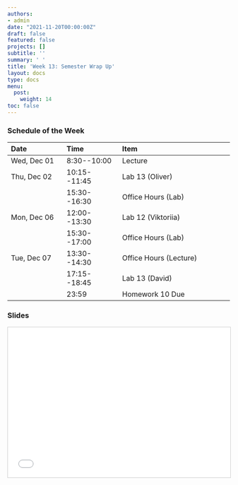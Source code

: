 ```yaml
---
authors:
- admin
date: "2021-11-20T00:00:00Z"
draft: false
featured: false
projects: []
subtitle: ''
summary: ' '
title: 'Week 13: Semester Wrap Up'
layout: docs
type: docs
menu:
  post:
    weight: 14
toc: false
---
```




### Schedule of the Week 

| <div style="width:110px;text-align:left">Date</div> | <div style="width:110px;text-align:left">Time</div> | <div style="width:240px;text-align:left">Item</div> | <div style="width:110px;text-align:left">Room</div> |<div style="width:110px;text-align:center">Material</div> |
|:------------|:-------------|:-------------------|:------------|:----:|
| Wed, Dec 01 | 8:30--10:00  | Lecture            | A5, 6 B144  | [<i class="far fa-file-pdf fa-lg"></i>](QM_lecture13_handout.pdf) |
| Thu, Dec 02 | 10:15--11:45 | Lab 13 (Oliver)                  | A5, 6 C-108 |    [<i class="fab fa-github fa-lg"></i>](https://github.com/uni-mannheim-qm-2021/week13_wrap_up)  [<i class="fas fa-external-link-alt fa-lg"></i>](https://qm-lab13.netlify.app/) |
|             | 15:30--16:30 | Office Hours (Lab)   | [Online](https://uni-mannheim.zoom.us/j/62493789522?pwd=M0EwaWg4Mm5xbWtTRHVLOUdteXFjdz09) |  
| Mon, Dec 06 | 12:00--13:30 | Lab 12 (Viktoriia)           | A5, 6 C-108 |        [<i class="fab fa-github fa-lg"></i>](https://github.com/uni-mannheim-qm-2021/week13_wrap_up)  [<i class="fas fa-external-link-alt fa-lg"></i>](https://qm-lab13.netlify.app/)      |
|             | 15:30--17:00 | Office Hours (Lab)           | [Online](https://uni-mannheim.zoom.us/j/62493789522?pwd=M0EwaWg4Mm5xbWtTRHVLOUdteXFjdz09) |  
| Tue, Dec 07 | 13:30--14:30 | Office Hours (Lecture)       | [Online](https://uni-mannheim.zoom.us/j/68595945348?pwd=TWtzOGdORXhMV1Q5YUZTUWVrejdwZz09) |             |
|             | 17:15--18:45 | Lab 13 (David) | Online |       [<i class="fab fa-github fa-lg"></i>](https://github.com/uni-mannheim-qm-2021/week13_wrap_up)   [<i class="fas fa-external-link-alt fa-lg"></i>](https://qm-lab13.netlify.app/)    |
|             | 23:59        | Homework 10 Due                 | via Github |     [<i class="fab fa-github fa-lg"></i>](https://github.com/uni-mannheim-qm-2021?q=hw10)  |



### Slides

<iframe src="QM_lecture13_handout.pdf#toolbar=0" frameborder="0" marginwidth="0" marginheight="0"  style="border:1px solid #CCC; border-width:1px; margin-bottom:5px; max-width: 100%;" allowfullscreen width="604.8" height="339.84">




